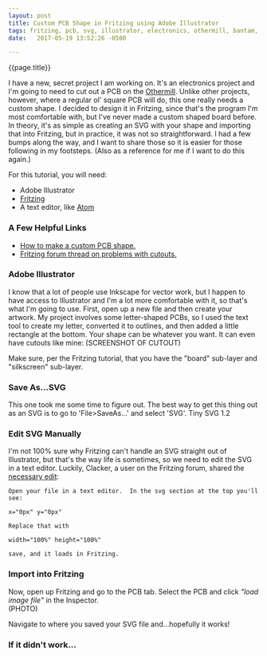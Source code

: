 ```yaml
---
layout: post
title: Custom PCB Shape in Fritzing using Adobe Illustrator
tags: fritzing, pcb, svg, illustrator, electronics, othermill, bantam, tools, design
date:   2017-05-19 13:52:26 -0500

---
```

{{page.title}}

I have a new, secret project I am working on.  It's an electronics project and I'm going to need to cut out a PCB on the [Othermill](www.bantamtools.com).  Unlike other projects, however, where a regular ol' square PCB will do, this one really needs a custom shape.  I decided to design it in Fritzing, since that's the program I'm most comfortable with, but I've never made a custom shaped board before.  In theory, it's as simple as creating an SVG with your shape and importing that into Fritzing, but in practice, it was not so straightforward.  I had a few bumps along the way, and I want to share those so it is easier for those following in my footsteps. (Also as a reference for me if I want to do this again.)

For this tutorial, you will need:
- Adobe Illustrator
- [Fritzing](www.fritzing.org)
- A text editor, like [Atom](www.atom.io)

### A Few Helpful Links
- [How to make a custom PCB shape.](http://fritzing.org/pcb-custom-shape/)
- [Fritzing forum thread on problems with cutouts.](http://fritzing.org/forum/thread/3395/)

### Adobe Illustrator
I know that a lot of people use Inkscape for vector work, but I happen to have access to Illustrator and I'm a lot more comfortable with it, so that's what I'm going to use.  First, open up a new file and then create your artwork.  My project involves some letter-shaped PCBs, so I used the text tool to create my letter, converted it to outlines, and then added a little rectangle at the bottom.  Your shape can be whatever you want.  It can even have cutouts like mine: (SCREENSHOT OF CUTOUT)

Make sure, per the Fritzing tutorial, that you have the "board" sub-layer and "silkscreen" sub-layer.

### Save As...SVG
This one took me some time to figure out.  The best way to get this thing out as an SVG is to go to 'File>SaveAs...' and select 'SVG'. Tiny SVG 1.2

### Edit SVG Manually
I'm not 100% sure why Fritzing can't handle an SVG straight out of Illustrator, but that's the way life is sometimes, so we need to edit the SVG in a text editor.  Luckily, Clacker, a user on the Fritzing forum, shared the [necessary edit](http://fritzing.org/forum/thread/3395/):

```
Open your file in a text editor.  In the svg section at the top you'll see:

x="0px" y="0px"

Replace that with

width="100%" height="100%"

save, and it loads in Fritzing.
```

### Import into Fritzing
Now, open up Fritzing and go to the PCB tab.  Select the PCB and click *"load image file"* in the Inspector.  
(PHOTO)

Navigate to where you saved your SVG file and...hopefully it works!

### If it didn't work...


<!-- Explanatory text goes here. -->
